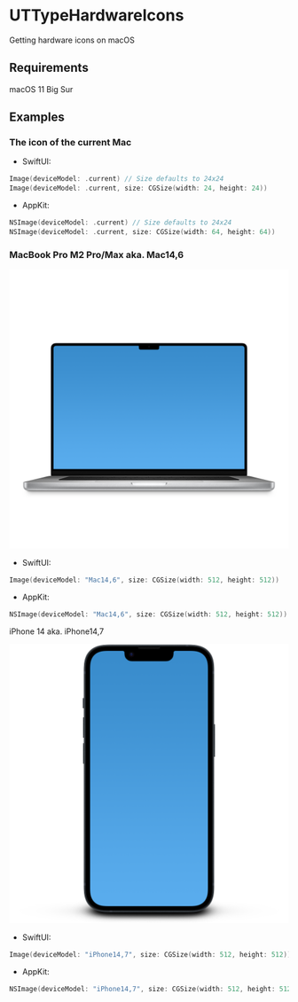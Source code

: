 # UTTypeHardwareIcons
Getting hardware icons on macOS


## Requirements

macOS 11 Big Sur

## Examples

### The icon of the current Mac

- SwiftUI:
```swift
Image(deviceModel: .current) // Size defaults to 24x24
Image(deviceModel: .current, size: CGSize(width: 24, height: 24))
```

- AppKit:
```swift
NSImage(deviceModel: .current) // Size defaults to 24x24
NSImage(deviceModel: .current, size: CGSize(width: 64, height: 64))
```


### MacBook Pro M2 Pro/Max aka. Mac14,6

![Mac14,6](Documentation/Images/Mac14_6.png)

- SwiftUI:
```swift
Image(deviceModel: "Mac14,6", size: CGSize(width: 512, height: 512))
```

- AppKit:
```swift
NSImage(deviceModel: "Mac14,6", size: CGSize(width: 512, height: 512))
```

iPhone 14 aka. iPhone14,7

![iPhone14,7](Documentation/Images/iPhone14_7.png)

- SwiftUI:
```swift
Image(deviceModel: "iPhone14,7", size: CGSize(width: 512, height: 512))
```

- AppKit:
```swift
NSImage(deviceModel: "iPhone14,7", size: CGSize(width: 512, height: 512))
```
